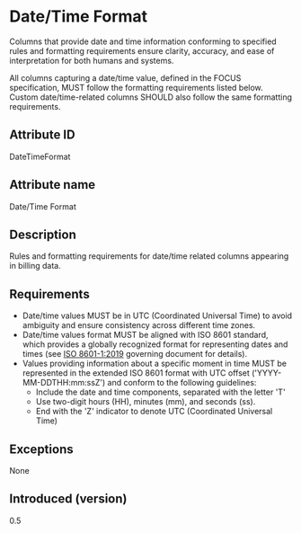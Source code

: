 # Date/Time Format

Columns that provide date and time information conforming to specified rules and formatting requirements ensure clarity, accuracy, and ease of interpretation for both humans and systems.

All columns capturing a date/time value, defined in the FOCUS specification, MUST follow the formatting requirements listed below. Custom date/time-related columns SHOULD also follow the same formatting requirements.

## Attribute ID

DateTimeFormat

## Attribute name

Date/Time Format

## Description

Rules and formatting requirements for date/time related columns appearing in billing data.

## Requirements

* Date/time values MUST be in UTC (Coordinated Universal Time) to avoid ambiguity and ensure consistency across different time zones.
* Date/time values format MUST be aligned with ISO 8601 standard, which provides a globally recognized format for representing dates and times (see [ISO 8601-1:2019](https://www.iso.org/standard/70907.html) governing document for details).
* Values providing information about a specific moment in time MUST be represented in the extended ISO 8601 format with UTC offset ('YYYY-MM-DDTHH:mm:ssZ') and conform to the following guidelines:
  * Include the date and time components, separated with the letter 'T'
  * Use two-digit hours (HH), minutes (mm), and seconds (ss).
  * End with the 'Z' indicator to denote UTC (Coordinated Universal Time)

## Exceptions

None

## Introduced (version)

0.5

